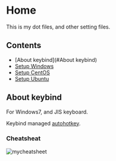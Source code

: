# Home

This is my dot files, and other setting files.

## Contents
* [About keybind](#About keybind)
* [Setup Windows](/syunkitada/home/docs/setup_windows.md)
* [Setup CentOS](/syunkitada/home/docs/setup_centos.md)
* [Setup Ubuntu](/syunkitada/home/docs/setup_ubuntu.md)


## About keybind
For Windows7, and JIS keyboard.

Keybind managed [autohotkey](https://github.com/syunkitada/autohotkey).

### Cheatsheat
![mycheatsheet](http://dl.dropboxusercontent.com/u/29431105/shed/cheatsheats/mycheatsheet.png)
